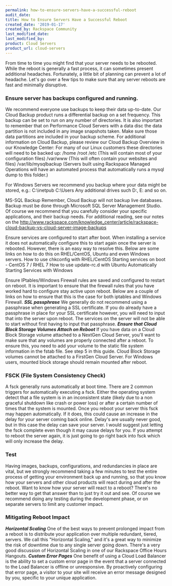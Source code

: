 ```yaml
---
permalink: how-to-ensure-servers-have-a-successful-reboot
audit_date:
title: How to Ensure Servers Have a Successful Reboot
created_date: '2019-01-17'
created_by: Rackspace Community
last_modified_date: 
last_modified_by: 
product: Cloud Servers
product_url: cloud-servers
---
```

From time to time you might find that your server needs to be rebooted. While the reboot is generally a fast process, it can sometimes present additional headaches. Fortunately, a little bit of  planning can prevent a lot of headache. Let's go over a few tips to make sure that any server reboots are fast and minimally disruptive.  

### Ensure server has backups configured and running. 
We recommend everyone use backups to keep their data up-to-date. Our Cloud Backup product runs a differential backup on a set frequency. This backup can be set to run on any number of directories. It is also important to remember that on Performance Cloud Servers with a data disc the data partition is not included in any image snapshots taken. Make sure those data partitions are included in your backup scheme. 
For additional information on Cloud Backup, please review our Cloud Backup Overview in our Knowledge Center: 
For many of our Linux customers these directories will need to be backed up:
/home
/root
/etc (This will contain most of your configuration files)
/var/www (This will often contain your websites and files)
/var/lib/mysqlbackup (Servers built using Rackspace Managed Operations will have an automated process that automatically runs a mysql dump to this folder.)
 
For Windows Servers we recommend you backup where your data might be stored, e.g.:
C:\inetpub
C:\Users
Any additional drives such D:, E: and so on. 
 
MS-SQL Backup
Remember, Cloud Backup will not backup live databases. Backup must be done through Microsoft SQL Server Management Studio.
Of course we recommend that you carefully consider your specific applications, and their backup needs. 
For additional reading, see our notes on the http://www.rackspace.com/knowledge_center/article/rackspace-cloud-backup-vs-cloud-server-image-backups
 
Ensure services are configured to start after boot. 
When installing a service it does not automatically configure this to start again once the server is rebooted.  However, there is an easy way to resolve this.  Below are some links on how to do this on RHEL/CentOS, Ubuntu and even Windows servers.
How to use chkconfig with RHEL/CentOS
Starting services on boot - CentOS 7 / RHEL 7
How to use update-rc.d with Ubuntu
Automatically Starting Services with Windows
 
Ensure IPtables/Windows Firewall rules are saved and configured to restart on reboot.
It is important to ensure that the firewall rules that you have worked hard to configure stay active upon reboot.  Below are a couple of links on how to ensure that this is the case for both iptables and Windows Firewall.
***SSL passphrase***
We generally do not recommend using a passphrase when generating a SSL certificate.  If you do already have a passphrase in place for your SSL certificate however, you will need to input that into the server upon reboot.  The services on the server will not be able to start without first having to input that passphrase. 
***Ensure that Cloud Block Storage Volumes Attach on Reboot***
If you have data on a Cloud Block Storage volume attached to a NextGen Cloud Server, you'll want to make sure that any volumes are properly connected after a reboot. To ensure this, you need to add your volume to the static file system information in the fstab file. See step 5 in this guide. Cloud Block Storage volumes cannot be attached to a FirstGen Cloud Server.
For Windows users, mounted block storage should remain mounted after reboot.
### FSCK (File System Consistency Check)
A fsck generally runs automatically at boot time.  There are 2 common triggers for automatically executing a fsck.  Either the operating system detect that a file system is in an inconsistent state (likely due to a non graceful shutdown like crash or power loss) or after a certain number of times that the system is mounted.
Once you reboot your server this fsck may happen automatically.  If it does, this could cause an increase in the delay for your server coming back online.  Delay's are usually never good, but in this case the delay can save your server.  I would suggest just letting the fsck complete even though it may cause delays for you.  If you attempt to reboot the server again, it is just going to go right back into fsck which will only increase the delay. 
 
### Test
Having images, backups, configurations, and redundancies in place are vital, but we strongly recommend taking a few minutes to test the entire process of getting your environment back up and running, so that you know how your servers and other cloud products will react during and after the reboot. Want to know how your server will react to a reboot? There's no better way to get that answer than to just try it out and see. Of course we recommend doing any testing during the development phase, or on separate servers to limit any customer impact.
 
### Mitigating Reboot Impact
***Horizontal Scaling***
One of the best ways to prevent prolonged impact from a reboot is to distribute your application over multiple redundant, tiered, servers. We call this "Horizontal Scaling," and it's a great way to minimize the risk of downtime due to any single server going down. There's a very good discussion of Horizontal Scaling in one of our Rackspace Office Hours Hangouts. 
***Custom Error Pages***
One benefit of using a Cloud Load Balancer is the ability to set a custom error page in the event that a server connected to the Load Balancer is offline or unresponsive. By proactively configuring that error page, a visitor to your site will receive an error message designed by you, specific to your unique application. 
